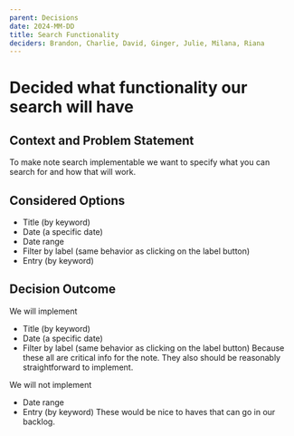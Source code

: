 ```yaml
---
parent: Decisions
date: 2024-MM-DD
title: Search Functionality
deciders: Brandon, Charlie, David, Ginger, Julie, Milana, Riana
---
```


# Decided what functionality our search will have

## Context and Problem Statement

To make note search implementable we want to specify what you can search for and how that will work.

## Considered Options

* Title (by keyword)
* Date (a specific date)
* Date range
* Filter by label (same behavior as clicking on the label button)
* Entry (by keyword)

## Decision Outcome

We will implement
* Title (by keyword) 
* Date (a specific date)
* Filter by label (same behavior as clicking on the label button)
Because these all are critical info for the note. They also should be reasonably straightforward to implement.

We will not implement
* Date range
* Entry (by keyword)
These would be nice to haves that can go in our backlog.
